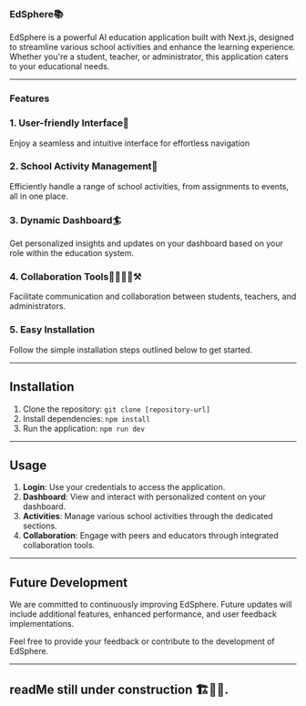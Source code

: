 ### **EdSphere📚**

EdSphere is a powerful AI education application built with Next.js, designed to streamline various school activities and enhance the learning experience. Whether you're a student, teacher, or administrator, this application caters to your educational needs.

-----

### Features

### 1. User-friendly Interface🙂

Enjoy a seamless and intuitive interface for effortless navigation

### 2. School Activity Management🏫

Efficiently handle a range of school activities, from assignments to events, all in one place.

### 3. Dynamic Dashboard🏄

Get personalized insights and updates on your dashboard based on your role within the education system.

### 4. Collaboration Tools👨‍🔧👩‍🔧⚒️

Facilitate communication and collaboration between students, teachers, and administrators.

### 5. Easy Installation

Follow the simple installation steps outlined below to get started.

---------------

## Installation

1. Clone the repository: `git clone [repository-url]`
2. Install dependencies: `npm install`
3. Run the application: `npm run dev`

----------------

## Usage

1. **Login**: Use your credentials to access the application.
2. **Dashboard**: View and interact with personalized content on your dashboard.
3. **Activities**: Manage various school activities through the dedicated sections.
4. **Collaboration**: Engage with peers and educators through integrated collaboration tools.

--------------

## Future Development

We are committed to continuously improving EdSphere. Future updates will include additional features, enhanced performance, and user feedback implementations.

Feel free to provide your feedback or contribute to the development of EdSphere.

-----------

## readMe still under construction 🏗️🚧👷.
